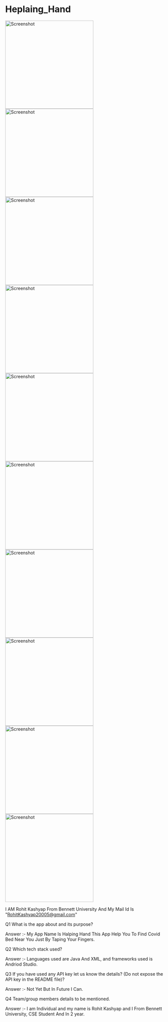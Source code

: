 # Heplaing_Hand

<img src="Splash_screen.jpg" width="280px" alt="Screenshot" />
<img src="OnBording_Screen.jpg" width="280px" alt="Screenshot" />
<img src="OnBording_Screen (2).jpg" width="280px" alt="Screenshot" />
<img src="OnBording_Screen (3).jpg" width="280px" alt="Screenshot" />
<img src="OnBording_Screen (4).jpg" width="280px" alt="Screenshot" />
<img src="Main_Screen.jpg" width="280px" alt="Screenshot" />
<img src="Build_Bes_Screen.jpg" width="280px" alt="Screenshot" />
<img src="Build_Bes_Screen (2).jpg" width="280px" alt="Screenshot" />
<img src="Finding_a_Bed_screen.jpg" width="280px" alt="Screenshot" />
<img src="Retrive_Data_Output.jpg" width="280px" alt="Screenshot" />

I AM Rohit Kashyap From Bennett University And My Mail Id Is "RohitKashyap20005@gmail.com"

Q1 What is the app about and its purpose?

Answer :- My App Name Is Halping Hand This App Help You To Find Covid Bed Near You Just By Taping Your Fingers.

Q2 Which tech stack used?

Answer :- Languages used are Java And XML, and frameworks used is Andriod Studio.

Q3 If you have used any API key let us know the details? (Do not expose the API key in the README file)?

Answer :- Not Yet But In Future I Can.

Q4 Team/group members details to be mentioned.

Answer :- I am Individual and my name is Rohit Kashyap and I From Bennett University, CSE Student And In 2 year.
